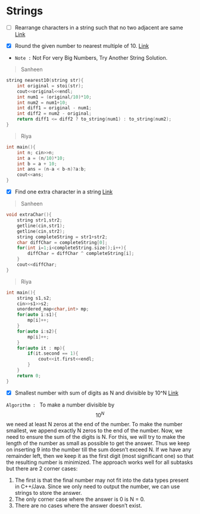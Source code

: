 # Strings

- [ ] Rearrange characters in a string such that no two adjacent are same [Link](https://www.geeksforgeeks.org/rearrange-characters-string-no-two-adjacent/) 

- [x] Round the given number to nearest multiple of 10.  [Link](https://www.geeksforgeeks.org/round-the-given-number-to-nearest-multiple-of-10/)
- `Note :` Not For very Big Numbers, Try Another String Solution.
> Sanheen
```cpp
string nearest10(string str){
	int original = stoi(str);
	cout<<original<<endl;
	int num1 = (original/10)*10;
	int num2 = num1+10;
	int diff1 = original - num1;
	int diff2 = num2 - original;
	return diff1 <= diff2 ? to_string(num1) : to_string(num2);
}
```
> Riya
```cpp
int main(){
    int n; cin>>n;
    int a = (n/10)*10;
    int b = a + 10;
    int ans = (n-a < b-n)?a:b;
    cout<<ans;
}
```

- [x] Find one extra character in a string [Link](https://www.geeksforgeeks.org/find-one-extra-character-string/)
> Sanheen
```cpp
void extraChar(){
	string str1,str2;
	getline(cin,str1);
	getline(cin,str2);
	string completeString = str1+str2;
	char diffChar = completeString[0];
	for(int i=1;i<completeString.size();i++){
		diffChar = diffChar ^ completeString[i];
	}
	cout<<diffChar;
}
```
> Riya
```cpp
int main(){
	string s1,s2;
	cin>>s1>>s2;
	unordered_map<char,int> mp;
	for(auto i:s1){
		mp[i]++;
	}
	for(auto i:s2){
		mp[i]++;
	}
	for(auto it : mp){
		if(it.second == 1){
			cout<<it.first<<endl;
		}
	}
	return 0;
}
```

- [x] Smallest number with sum of digits as N and divisible by 10^N [Link](https://www.geeksforgeeks.org/smallest-number-sum-digits-n-divisible-10n/)

`Algorithm : ` To make a number divisible by $$10^N$$ we need at least N zeros at the end of the number. To make the number smallest, we append exactly N zeros to the end of the number. Now, we need to ensure the sum of the digits is N. For this, we will try to make the length of the number as small as possible to get the answer. Thus we keep on inserting 9 into the number till the sum doesn’t exceed N. If we have any remainder left, then we keep it as the first digit (most significant one) so that the resulting number is minimized.
The approach works well for all subtasks but there are 2 corner cases:
1. The first is that the final number may not fit into the data types present in C++/Java. Since we only need to output the number, we can use strings to store the answer. 
2. The only corner case where the answer is 0 is N = 0. 
3. There are no cases where the answer doesn’t exist.


